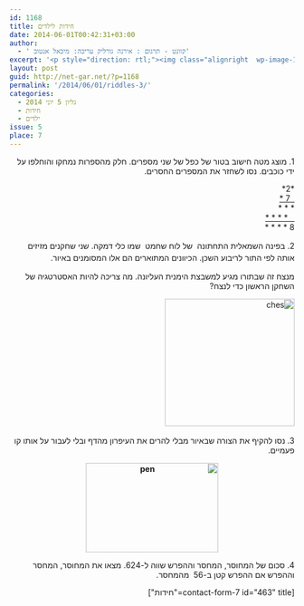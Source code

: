 ```yaml
---
id: 1168
title: חידות לילדים
date: 2014-06-01T00:42:31+03:00
author:
  - ' קוונט - תרגום : אירנה גורליק עריכה: מיכאל אנטוב'
excerpt: '<p style="direction: rtl;"><img class="alignright  wp-image-1463" src="{{site.baseurl}}/assets/img/2014/07/logo_sh.gif" alt="logo_sh" width="139" height="59" />מגוון חידות מתמטיות לילדים לחידוד המחשבה :) .</p>'
layout: post
guid: http://net-gar.net/?p=1168
permalink: '/2014/06/01/riddles-3/'
categories:
  - גליון 5 יוני 2014
  - חידות
  - ילדים
issue: 5
place: 7
---
```

<p dir="RTL">
  1. מוצג מטה חישוב בטור של כפל של שני מספרים. חלק מהספרות נמחקו והוחלפו על ידי כוכבים. נסו לשחזר את המספרים החסרים.
</p>

<p dir="RTL" style="text-align: right;">
  *2*<br /> <span style="text-decoration: underline;">  7 *</span><br /> * * *<br /> <span style="text-decoration: underline;">   * * * *<br /> </span>8 * * * *
</p>

<p dir="RTL">
  <span style="line-height: 1.5em;">2. בפינה השמאלית התחתונה  של לוח שחמט  שמו כלי דמקה. שני שחקנים מזיזים אותה לפי התור לריבוע השכן. הכיוונים המתוארים הם אלו המסומנים באיור. </span>
</p>

<p dir="RTL">
  מנצח זה שבתורו מגיע למשבצת הימנית העליונה. מה צריכה להיות האסטרטגיה של השחקן הראשון כדי לנצח?
</p>

<p dir="RTL">
  <img class="aligncenter size-full wp-image-1169" src="{{site.baseurl}}/assets/img/2014/05/ches.png" alt="ches" width="229" height="225" /> <a href="{{site.baseurl}}/assets/img/2014/05/pen.png"><br /> </a>
</p>

<p dir="RTL">
  3. נסו להקיף את הצורה שבאיור מבלי להרים את העיפרון מהדף ובלי לעבור על אותו קו פעמיים.
</p>

<p dir="RTL" style="text-align: center;">
  <strong><img class="aligncenter" src="{{site.baseurl}}/assets/img/2014/05/pen.png" alt="pen" width="234" height="158" /></strong>
</p>

<p dir="RTL">
  4. סכום של המחוסר, המחסר וההפרש שווה ל-624. מצאו את המחוסר, המחסר וההפרש אם ההפרש קטן ב-56  מהמחסר.
</p>

<p dir="RTL">
  [contact-form-7 id="463" title="חידות"]
</p>